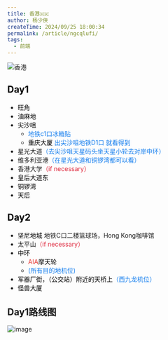 ```yaml
---
title: 香港🇭🇰
author: 杨少侠
createTime: 2024/09/25 18:00:34
permalink: /article/ngcqlufi/
tags:
  - 前端
---
```


![香港](https://ysx-1329472367.cos.ap-shanghai.myqcloud.com/img/clipboard_20240925_060721.png)

<!-- more -->

## **<font style="color:rgb(0, 0, 0);">Day1</font>**

+ <font style="color:rgb(0, 0, 0);">旺角</font>
+ <font style="color:rgb(0, 0, 0);">油麻地</font>
+ <font style="color:rgb(0, 0, 0);">尖沙咀 </font>
  - <font style="color:#117CEE;">地铁c1口冰箱贴</font>
  - <font style="color:rgb(0, 0, 0);">重庆大厦</font><font style="color:#117CEE;"> 出尖沙咀地铁D1口 就看得到</font>
+ 星光大道<font style="color:#117CEE;">（去尖沙咀天星码头坐天星小轮去对岸中环）</font>
+ 维多利亚港<font style="color:#117CEE;">（在星光大道和铜锣湾都可以看）</font>
+ 香港大学<font style="color:#DF2A3F;">（if necessary）</font>
+ <font style="color:rgb(0, 0, 0);">皇后大道东</font>
+ <font style="color:rgb(0, 0, 0);">铜锣湾</font>
+ <font style="color:rgb(0, 0, 0);">天后</font>

## **<font style="color:rgb(0, 0, 0);">Day2</font>**

+ <font style="color:rgb(0, 0, 0);">坚尼地城 </font>地铁C口二楼篮球场，Hong Kong咖啡馆
+ 太平山<font style="color:#DF2A3F;">（if necessary）</font>
+ <font style="color:rgb(0, 0, 0);">中环</font>
  - <font style="color:#e53935;">AIA</font><font style="color:rgb(0, 0, 0);">摩天轮</font>
  - <font style="color:#117CEE;">(所有目的地机位)</font>
+ <font style="color:rgb(0, 0, 0);">军器厂街，（公交站）附近的天桥上</font><font style="color:#117CEE;">（西九龙机位）</font>
+ <font style="color:rgb(0, 0, 0);">怪兽大厦</font>


## Day1路线图

![image](https://ysx-1329472367.cos.ap-shanghai.myqcloud.com/img/f0d95b24-08c1-480c-b152-3851a735b8f5.png)
